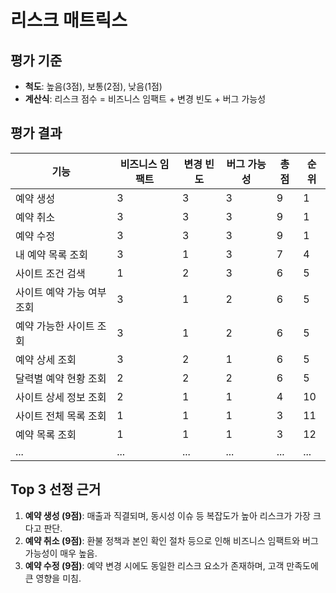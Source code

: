 # 리스크 매트릭스

## 평가 기준

- **척도**: 높음(3점), 보통(2점), 낮음(1점)
- **계산식**: 리스크 점수 = 비즈니스 임팩트 + 변경 빈도 + 버그 가능성

## 평가 결과

| 기능              | 비즈니스 임팩트 | 변경 빈도 | 버그 가능성 | 총점  | 순위  |
|-----------------|----------|-------|--------|-----|-----|
| 예약 생성           | 3        | 3     | 3      | 9   | 1   |
| 예약 취소           | 3        | 3     | 3      | 9   | 1   |
| 예약 수정           | 3        | 3     | 3      | 9   | 1   |
| 내 예약 목록 조회      | 3        | 1     | 3      | 7   | 4   |
| 사이트 조건 검색       | 1        | 2     | 3      | 6   | 5   |
| 사이트 예약 가능 여부 조회 | 3        | 1     | 2      | 6   | 5   |
| 예약 가능한 사이트 조회   | 3        | 1     | 2      | 6   | 5   |
| 예약 상세 조회        | 3        | 2     | 1      | 6   | 5   |
| 달력별 예약 현황 조회    | 2        | 2     | 2      | 6   | 5   |
| 사이트 상세 정보 조회    | 2        | 1     | 1      | 4   | 10  |
| 사이트 전체 목록 조회    | 1        | 1     | 1      | 3   | 11  |
| 예약 목록 조회        | 1        | 1     | 1      | 3   | 12  |
| ...             | ...      | ...   | ...    | ... | ... |

## Top 3 선정 근거

1. **예약 생성 (9점)**: 매출과 직결되며, 동시성 이슈 등 복잡도가 높아 리스크가 가장 크다고 판단.
2. **예약 취소 (9점)**: 환불 정책과 본인 확인 절차 등으로 인해 비즈니스 임팩트와 버그 가능성이 매우 높음.
3. **예약 수정 (9점)**: 예약 변경 시에도 동일한 리스크 요소가 존재하며, 고객 만족도에 큰 영향을 미침.